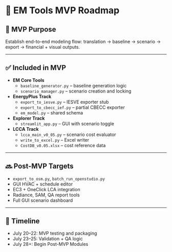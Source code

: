 # 🚀 EM Tools MVP Roadmap

## 🎯 MVP Purpose
Establish end-to-end modeling flow: translation → baseline → scenario → export → financial + visual outputs.

---

## ✅ Included in MVP
- **EM Core Tools**
  - `baseline_generator.py` – baseline generation logic
  - `scenario_manager.py` – scenario creation and locking
- **EnergyPlus Track**
  - `export_to_iesve.py` – IESVE exporter stub
  - `export_to_cbecc_ief.py` – partial CBECC exporter
  - `em_model.py` – shared schema
- **Explorer Track**
  - `streamlit_app.py` – GUI with scenario toggle
- **LCCA Track**
  - `lcca_main_v0_05.py` – scenario cost evaluator
  - `write_to_excel.py` – Excel writer
  - `CostDB_v0.05.xlsx` – cost reference data

---

## 🔜 Post-MVP Targets
- `export_to_osm.py`, `batch_run_openstudio.py`
- GUI HVAC + schedule editor
- EC3 + OneClick LCA integration
- Radiance, SAM, QA report tools
- Full GUI scenario dashboard

---

## 📅 Timeline
- July 20–22: MVP testing and packaging
- July 23–25: Validation + QA logic
- July 28+: Begin Post-MVP Modules


